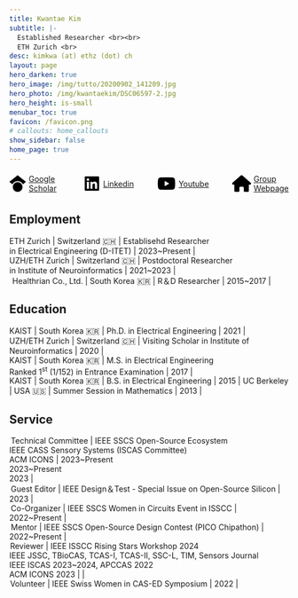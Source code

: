 ```yaml
---
title: Kwantae Kim
subtitle: |-
  Established Researcher <br><br>
  ETH Zurich <br>
desc: kimkwa (at) ethz (dot) ch
layout: page
hero_darken: true
hero_image: /img/tutto/20200902_141209.jpg
hero_photo: /img/kwantaekim/DSC06597-2.jpg
hero_height: is-small
menubar_toc: true
favicon: /favicon.png
# callouts: home_callouts
show_sidebar: false
home_page: true
---
```


<style>
/* TOC */
.contents {position: sticky; top: 10%;}
</style>

<div style="display: flex; align-items: center;">
  <img src="./img/icons/icon--google-scholar.svg" style="width: auto; height: 30px;">
  <div style="margin-left: 5px;"><a href="https://scholar.google.com/citations?user=YcWEaGIAAAAJ&hl=en" target="_blank">Google Scholar</a><br></div>

  <span style="margin-right: 3em;"></span>

  <img src="./img/icons/black--linkedin-brands.png" style="width: auto; height: 30px;">
  <div style="margin-left: 5px;"><a href="https://www.linkedin.com/in/kwantae-kim-930365141/" target="_blank">Linkedin</a><br></div>

  <span style="margin-right: 3em;"></span>

  <img src="./img/icons/icon--youtube.svg" style="width: auto; height: 30px;">
  <div style="margin-left: 5px;"><a href="https://youtube.com/@KwantaeKim" target="_blank">Youtube</a><br></div>

  <span style="margin-right: 3em;"></span>

  <img src="./img/icons/icon--home.svg" style="width: auto; height: 30px;">
  <div style="margin-left: 5px;"><a href="https://circuit.ee.ethz.ch" target="_blank">Group Webpage</a><br></div>
</div>

<script src="https://kit.fontawesome.com/46ff08c48c.js" crossorigin="anonymous"></script>
<link href="./emoji.css" rel="stylesheet" type='text/css'>

## Employment

<i class="fa-solid fa-school-flag"></i> ETH Zurich | Switzerland <span class='emoji'>🇨🇭</span> | Establisehd Researcher<br> in Electrical Engineering (D-ITET) | 2023~Present | <br>
<i class="fa-solid fa-school-flag"></i> UZH/ETH Zurich | Switzerland <span class='emoji'>🇨🇭</span> | Postdoctoral Researcher<br>in Institute of Neuroinformatics | 2021~2023 | <br>
<span style="margin-right: 0.2em;"></span><i class="fa-solid fa-building"></i><span style="margin-right: 0.2em;"></span> Healthrian Co., Ltd. | South Korea <span class='emoji'>🇰🇷</span> | R＆D Researcher | 2015~2017 |

## Education

<i class="fa-solid fa-graduation-cap"></i> KAIST | South Korea <span class='emoji'>🇰🇷</span> | Ph.D. in Electrical Engineering | 2021 | <br>
<i class="fa-solid fa-school-flag"></i> UZH/ETH Zurich | Switzerland <span class='emoji'>🇨🇭</span> | Visiting Scholar in Institute of Neuroinformatics | 2020 | <br>
<i class="fa-solid fa-graduation-cap"></i> KAIST | South Korea <span class='emoji'>🇰🇷</span> | M.S. in Electrical Engineering<br>Ranked 1<sup>st</sup> (1/152) in Entrance Examination | 2017 | <br>
<i class="fa-solid fa-graduation-cap"></i> KAIST | South Korea <span class='emoji'>🇰🇷</span> | B.S. in Electrical Engineering | 2015 |
<i class="fa-solid fa-school-flag"></i> UC Berkeley | USA <span class='emoji'>🇺🇸</span> | Summer Session in Mathematics | 2013 |

## Service

<i class="fa-solid fa-user-tie"></i><span style="margin-right: 0.2em;"></span> Technical Committee | IEEE SSCS Open-Source Ecosystem<br>IEEE CASS Sensory Systems (ISCAS Committee)<br>ACM ICONS | 2023~Present<br>2023~Present<br>2023 | <br>
<i class="fa-solid fa-user-tie"></i><span style="margin-right: 0.2em;"></span> Guest Editor | IEEE Design＆Test - Special Issue on Open-Source Silicon | 2023 | <br>
<i class="fa-solid fa-user-tie"></i><span style="margin-right: 0.2em;"></span> Co-Organizer | IEEE SSCS Women in Circuits Event in ISSCC | 2022~Present | <br>
<i class="fa-solid fa-user-tie"></i><span style="margin-right: 0.2em;"></span> Mentor | IEEE SSCS Open-Source Design Contest (PICO Chipathon) | 2022~Present | <br>
<i class="fa-solid fa-magnifying-glass"></i><span style="margin-right: 0.1em;"></span> Reviewer | IEEE ISSCC Rising Stars Workshop 2024<br>IEEE JSSC, TBioCAS, TCAS-I, TCAS-II, SSC-L, TIM, Sensors Journal<br>IEEE ISCAS 2023~2024, APCCAS 2022<br>ACM ICONS 2023 | | <br>
<i class="fa-solid fa-hand"></i><span style="margin-right: 0.1em;"></span> Volunteer | IEEE Swiss Women in CAS-ED Symposium | 2022 | <br>
